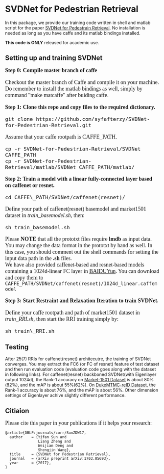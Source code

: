 # SVDNet for Pedestrian Retrieval

In this package, we provide our training code written in shell and matlab script for the paper [SVDNet for Pedestrain Retrieval](https://arxiv.org/pdf/1703.05693). No installation is needed as long as you have caffe and its matlab bindings installed.

**This code is ONLY** released for academic use.

## Setting up and training SVDNet
<font face="Times New Roman" size=4>

**Step 0: Compile master branch of caffe**

Checkout the master branch of Caffe and compile it on your machine. Do remember to install the matlab bindings as well, simply by command "make matcaffe" after buiding caffe.

**Step 1: Clone this repo and copy files to the required dictionary.**

```Shell
git clone https://github.com/syfafterzy/SVDNet-for-Pedestrian-Retrieval.git
```
Assume that your caffe rootpath is CAFFE_PATH\.  
```Shell 
cp -r SVDNet-for-Pedestrian-Retrieval/SVDNet CAFFE_PATH
cp -r SVDNet-for-Pedestrian-Retrieval/matlab/SVDNet CAFFE_PATH/matlab/
```
**Step 2: Train a model with a linear fully-connected layer based on caffenet or resnet.**

```Shell
cd CAFFE\_PATH/SVDNet/caffenet(resnet)/
```  
Define your path of caffenet(resnet) basemodel and market1501 dataset in *train\_basemodel.sh*, then: 
```Shell
sh train_basemodel.sh
```

Please **NOTE** that all the prototxt files require **lmdb** as input data. You may change the data format in the prototxt by hand as well. In this case, you should comment out the shell commands for setting the input data path in the **.sh** files.   
We have also provided caffenet-based and resnet-based models containing a 1024d-linear FC layer in [BAIDUYun](https://pan.baidu.com/s/1slyMCuL). You can download and copy them to ```CAFFE_PATH/SVDNet/caffenet(resnet)/1024d_linear.caffemodel```

**Step 3: Start Restraint and Relaxation Iteration to train SVDNet.**

Define your caffe rootpath and path of market1501 dataset in *train_RRI.sh*, then start the RRI training simply by:  
```Shell
sh train\_RRI.sh
```
</font>

## Testing

After 25(7) RRIs for caffenet(resnet) architecutre, the training of SVDNet converges. You may extract the FC6 (or FC of resnet) feature of test dataset and then run evaluation code (evaluation code goes along with the dataset in following links). For caffenet(resnet) backboned SVDNet(with Eigenlayer output 1024d), the Rank-1 accuracy on [Market-1501 Dataset](http://www.liangzheng.org/Project/project_reid.html) is about 80%(82%), and the mAP is about 55%(62%). On [DukeMTMC-reID Dataset](https://github.com/layumi/DukeMTMC-reID_evaluation), the Rank-1 accuracy is about 76%, and the mAP is about 56%. Other dimension settings of Eigenlayer achive slightly different performance.

## Citiaion
<font face="times new roman" size=4>

Please cite this paper in your publications if it helps your research:
</font>

```shell
@article{DBLP:journals/corr/SunZDW17,
  author    = {Yifan Sun and
               Liang Zheng and
               Weijian Deng and
               Shengjin Wang},
  title     = {SVDNet for Pedestrian Retrieval},
  journal   = {arXiv preprint arXiv:1703.05693},
  year      = {2017},
}
```
